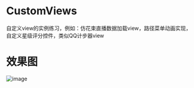 # CustomViews
自定义view的实例练习，例如：仿花束直播数据加载view，路径菜单动画实现，自定义星级评分控件，类似QQ计步器view
# 效果图
![image](https://github.com/Chen-Al/CustomViews/blob/master/images/custom_views_menu.gif)
